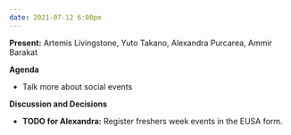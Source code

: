```yaml
---
date: 2021-07-12 6:00pm
---
```


**Present:** Artemis Livingstone, Yuto Takano, Alexandra Purcarea, Ammir Barakat

**Agenda**

- Talk more about social events

**Discussion and Decisions**

- **TODO for Alexandra:** Register freshers week events in the EUSA form.
